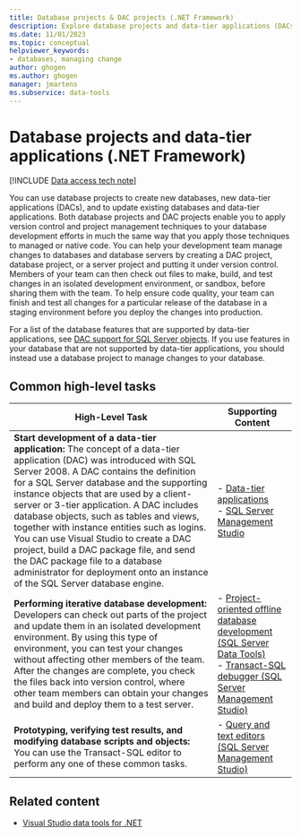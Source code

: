 ```yaml
---
title: Database projects & DAC projects (.NET Framework)
description: Explore database projects and data-tier applications (DACs) to create new databases and new DACs, and update existing databases and DACs.
ms.date: 11/01/2023
ms.topic: conceptual
helpviewer_keywords:
- databases, managing change
author: ghogen
ms.author: ghogen
manager: jmartens
ms.subservice: data-tools
---
```

# Database projects and data-tier applications (.NET Framework)

[!INCLUDE [Data access tech note](./includes/data-technology-note.md)]

You can use database projects to create new databases, new data-tier applications (DACs), and to update existing databases and data-tier applications. Both database projects and DAC projects enable you to apply version control and project management techniques to your database development efforts in much the same way that you apply those techniques to managed or native code. You can help your development team manage changes to databases and database servers by creating a DAC project, database project, or a server project and putting it under version control. Members of your team can then check out files to make, build, and test changes in an isolated development environment, or sandbox, before sharing them with the team. To help ensure code quality, your team can finish and test all changes for a particular release of the database in a staging environment before you deploy the changes into production.

For a list of the database features that are supported by data-tier applications, see [DAC support for SQL Server objects](/sql/relational-databases/data-tier-applications/dac-support-for-sql-server-objects-and-versions). If you use features in your database that are not supported by data-tier applications, you should instead use a database project to manage changes to your database.

## Common high-level tasks

| High-Level Task | Supporting Content |
| - | - |
| **Start development of a data-tier application:** The concept of a data-tier application (DAC) was introduced with SQL Server 2008. A DAC contains the definition for a SQL Server database and the supporting instance objects that are used by a client-server or 3-tier application. A DAC includes database objects, such as tables and views, together with instance entities such as logins. You can use Visual Studio to create a DAC project, build a DAC package file, and send the DAC package file to a database administrator for deployment onto an instance of the SQL Server database engine. | - [Data-tier applications](/sql/relational-databases/data-tier-applications/data-tier-applications)<br />- [SQL Server Management Studio](/sql/ssms/sql-server-management-studio-ssms) |
| **Performing iterative database development:** Developers can check out parts of the project and update them in an isolated development environment. By using this type of environment, you can test your changes without affecting other members of the team. After the changes are complete, you check the files back into version control, where other team members can obtain your changes and build and deploy them to a test server. | - [Project-oriented offline database development (SQL Server Data Tools)](/sql/ssdt/project-oriented-offline-database-development)<br />- [Transact-SQL debugger (SQL Server Management Studio)](/sql/ssms/scripting/transact-sql-debugger) |
| **Prototyping, verifying test results, and modifying database scripts and objects:** You can use the Transact-SQL editor to perform any one of these common tasks. | - [Query and text editors (SQL Server Management Studio)](/sql/ssms/scripting/query-and-text-editors-sql-server-management-studio) |

## Related content

- [Visual Studio data tools for .NET](../data-tools/visual-studio-data-tools-for-dotnet.md)
